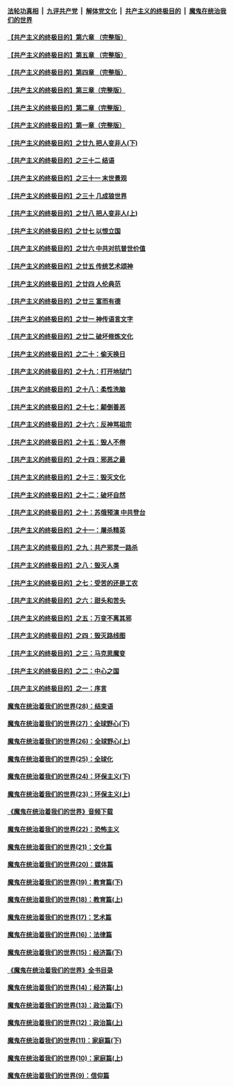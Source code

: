 

####  [法轮功真相](../../../../basic/blob/master/README.md?t=06010131) &nbsp;|&nbsp; [九评共产党](../../../../9ping.md/blob/master/README.md?t=06010131) &nbsp;|&nbsp; [解体党文化](../../../../jtdwh.md/blob/master/README.md?t=06010131)  &nbsp;|&nbsp; [共产主义的终极目的](../../../../gczydzjmd.md/blob/master/README.md?t=06010131) &nbsp;|&nbsp; [魔鬼在统治我们的世界](../../../../mgztzwmdsj.md/blob/master/README.md?t=06010131) 

#### [【共产主义的终极目的】第六章 （完整版）](../pages/nsc422/n11428913.md?t=06010131) 

#### [【共产主义的终极目的】第五章 （完整版）](../pages/nsc422/n11428912.md?t=06010131) 

#### [【共产主义的终极目的】第四章 （完整版）](../pages/nsc422/n11428907.md?t=06010131) 

#### [【共产主义的终极目的】第三章（完整版）](../pages/nsc422/n11428848.md?t=06010131) 

#### [【共产主义的终极目的】第二章（完整版）](../pages/nsc422/n11428831.md?t=06010131) 

#### [【共产主义的终极目的】第一章（完整版）](../pages/nsc422/n11417651.md?t=06010131) 

#### [【共产主义的终极目的】之廿九 把人变非人(下)](../pages/nsc422/n11344140.md?t=06010131) 

#### [【共产主义的终极目的】之三十二 结语](../pages/nsc422/n11360535.md?t=06010131) 

#### [【共产主义的终极目的】之三十一 末世景观](../pages/nsc422/n11351129.md?t=06010131) 

#### [【共产主义的终极目的】之三十 几成狼世界](../pages/nsc422/n11348280.md?t=06010131) 

#### [【共产主义的终极目的】之廿八 把人变非人(上)](../pages/nsc422/n11340492.md?t=06010131) 

#### [【共产主义的终极目的】之廿七 以恨立国](../pages/nsc422/n11336944.md?t=06010131) 

#### [【共产主义的终极目的】之廿六 中共对抗普世价值](../pages/nsc422/n11324785.md?t=06010131) 

#### [【共产主义的终极目的】之廿五 传统艺术颂神](../pages/nsc422/n11296396.md?t=06010131) 

#### [【共产主义的终极目的】之廿四 人伦典范](../pages/nsc422/n11296397.md?t=06010131) 

#### [【共产主义的终极目的】之廿三 富而有德](../pages/nsc422/n11283598.md?t=06010131) 

#### [【共产主义的终极目的】之廿一 神传语言文字](../pages/nsc422/n11263265.md?t=06010131) 

#### [【共产主义的终极目的】之廿二 破坏修炼文化](../pages/nsc422/n11245728.md?t=06010131) 

#### [【共产主义的终极目的】之二十：偷天换日](../pages/nsc422/n11238846.md?t=06010131) 

#### [【共产主义的终极目的】之十九：打开地狱门](../pages/nsc422/n11206376.md?t=06010131) 

#### [【共产主义的终极目的】之十八：柔性洗脑](../pages/nsc422/n11199994.md?t=06010131) 

#### [【共产主义的终极目的】之十七：颠倒善恶](../pages/nsc422/n11179782.md?t=06010131) 

#### [【共产主义的终极目的】之十六：反神骂祖宗](../pages/nsc422/n11166798.md?t=06010131) 

#### [【共产主义的终极目的】之十五：毁人不倦](../pages/nsc422/n11166792.md?t=06010131) 

#### [【共产主义的终极目的】之十四：邪恶之最](../pages/nsc422/n11150249.md?t=06010131) 

#### [【共产主义的终极目的】之十三：毁灭文化](../pages/nsc422/n11135227.md?t=06010131) 

#### [【共产主义的终极目的】之十二：破坏自然](../pages/nsc422/n11135214.md?t=06010131) 

#### [【共产主义的终极目的】之十：苏俄预演 中共登台](../pages/nsc422/n11118424.md?t=06010131) 

#### [【共产主义的终极目的】之十一：屠杀精英](../pages/nsc422/n11118442.md?t=06010131) 

#### [【共产主义的终极目的】之九：共产邪灵一路杀](../pages/nsc422/n11114139.md?t=06010131) 

#### [【共产主义的终极目的】之八：毁灭人类](../pages/nsc422/n11108503.md?t=06010131) 

#### [【共产主义的终极目的】之七：受苦的还是工农](../pages/nsc422/n11101809.md?t=06010131) 

#### [【共产主义的终极目的】之六：甜头和苦头](../pages/nsc422/n11096971.md?t=06010131) 

#### [【共产主义的终极目的】之五：万变不离其邪](../pages/nsc422/n11091285.md?t=06010131) 

#### [【共产主义的终极目的】之四：毁灭路线图](../pages/nsc422/n11086284.md?t=06010131) 

#### [【共产主义的终极目的】之三：马克思魔变](../pages/nsc422/n11061941.md?t=06010131) 

#### [【共产主义的终极目的】之二：中心之国](../pages/nsc422/n11047728.md?t=06010131) 

#### [【共产主义的终极目的】之一：序言](../pages/nsc422/n11086077.md?t=06010131) 

#### [魔鬼在统治着我们的世界(28)：结束语](../pages/nsc422/n10936246.md?t=06010131) 

#### [魔鬼在统治着我们的世界(27)：全球野心(下)](../pages/nsc422/n10928319.md?t=06010131) 

#### [魔鬼在统治着我们的世界(26)：全球野心(上)](../pages/nsc422/n10900318.md?t=06010131) 

#### [魔鬼在统治着我们的世界(25)：全球化](../pages/nsc422/n10788205.md?t=06010131) 

#### [魔鬼在统治着我们的世界(24)：环保主义(下)](../pages/nsc422/n10695307.md?t=06010131) 

#### [魔鬼在统治着我们的世界(23)：环保主义(上)](../pages/nsc422/n10688613.md?t=06010131) 

#### [《魔鬼在统治着我们的世界》音频下载](../pages/nsc422/n10635553.md?t=06010131) 

#### [魔鬼在统治着我们的世界(22)：恐怖主义](../pages/nsc422/n10614727.md?t=06010131) 

#### [魔鬼在统治着我们的世界(21)：文化篇](../pages/nsc422/n10597706.md?t=06010131) 

#### [魔鬼在统治着我们的世界(20)：媒体篇](../pages/nsc422/n10586579.md?t=06010131) 

#### [魔鬼在统治着我们的世界(19)：教育篇(下)](../pages/nsc422/n10564808.md?t=06010131) 

#### [魔鬼在统治着我们的世界(18)：教育篇(上)](../pages/nsc422/n10526970.md?t=06010131) 

#### [魔鬼在统治着我们的世界(17)：艺术篇](../pages/nsc422/n10499093.md?t=06010131) 

#### [魔鬼在统治着我们的世界(16)：法律篇](../pages/nsc422/n10485969.md?t=06010131) 

#### [魔鬼在统治着我们的世界(15)：经济篇(下)](../pages/nsc422/n10469975.md?t=06010131) 

#### [《魔鬼在统治着我们的世界》全书目录](../pages/nsc422/n10464261.md?t=06010131) 

#### [魔鬼在统治着我们的世界(14)：经济篇(上)](../pages/nsc422/n10457370.md?t=06010131) 

#### [魔鬼在统治着我们的世界(13)：政治篇(下)](../pages/nsc422/n10448270.md?t=06010131) 

#### [魔鬼在统治着我们的世界(12)：政治篇(上)](../pages/nsc422/n10444576.md?t=06010131) 

#### [魔鬼在统治着我们的世界(11)：家庭篇(下)](../pages/nsc422/n10440961.md?t=06010131) 

#### [魔鬼在统治着我们的世界(10)：家庭篇(上)](../pages/nsc422/n10435448.md?t=06010131) 

#### [魔鬼在统治着我们的世界(9)：信仰篇](../pages/nsc422/n10432159.md?t=06010131) 


